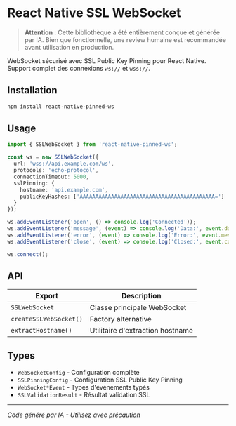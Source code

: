 # React Native SSL WebSocket

> **Attention** : Cette bibliothèque a été entièrement conçue et générée par IA. Bien que fonctionnelle, une review humaine est recommandée avant utilisation en production.

WebSocket sécurisé avec SSL Public Key Pinning pour React Native.
Support complet des connexions `ws://` et `wss://`.

## Installation

```bash
npm install react-native-pinned-ws
```

## Usage

```typescript
import { SSLWebSocket } from 'react-native-pinned-ws';

const ws = new SSLWebSocket({
  url: 'wss://api.example.com/ws',
  protocols: 'echo-protocol',
  connectionTimeout: 5000,
  sslPinning: {
    hostname: 'api.example.com',
    publicKeyHashes: ['AAAAAAAAAAAAAAAAAAAAAAAAAAAAAAAAAAAAAAAAAAA=']
  }
});

ws.addEventListener('open', () => console.log('Connected'));
ws.addEventListener('message', (event) => console.log('Data:', event.data));
ws.addEventListener('error', (event) => console.log('Error:', event.message));
ws.addEventListener('close', (event) => console.log('Closed:', event.code));

ws.connect();
```

## API

| Export | Description |
|--------|-------------|
| `SSLWebSocket` | Classe principale WebSocket |
| `createSSLWebSocket()` | Factory alternative |
| `extractHostname()` | Utilitaire d'extraction hostname |

## Types

- `WebSocketConfig` - Configuration complète
- `SSLPinningConfig` - Configuration SSL Public Key Pinning  
- `WebSocket*Event` - Types d'événements typés
- `SSLValidationResult` - Résultat validation SSL

---

*Code généré par IA - Utilisez avec précaution*
